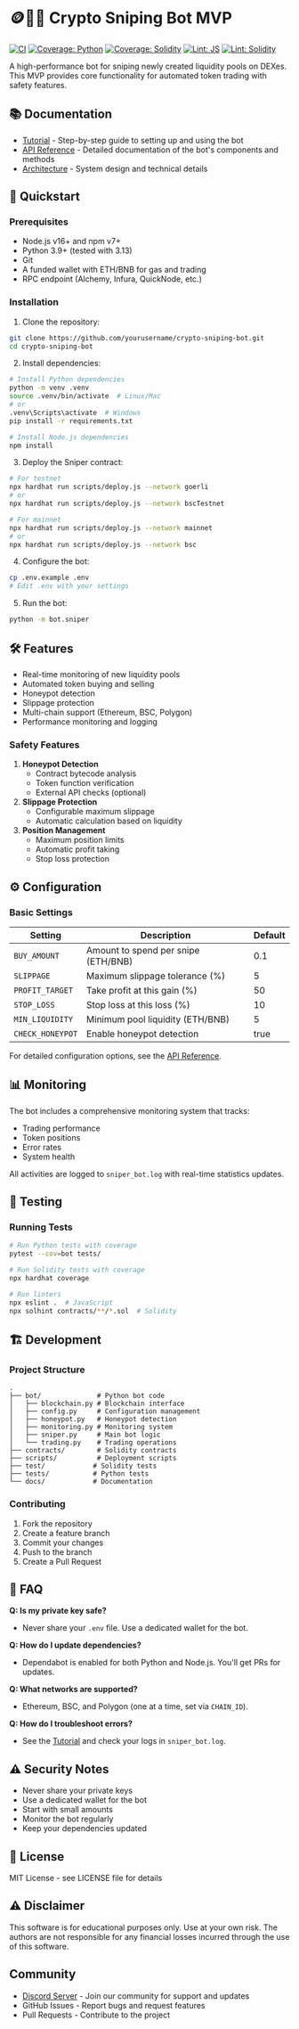# 🪙️🔫🤖 Crypto Sniping Bot MVP

[![CI](https://github.com/aljazfrancic/crypto-sniping-bot/actions/workflows/ci.yml/badge.svg)](https://github.com/aljazfrancic/crypto-sniping-bot/actions/workflows/ci.yml)
[![Coverage: Python](https://img.shields.io/badge/coverage-pytest--cov-informational)](https://pytest-cov.readthedocs.io/)
[![Coverage: Solidity](https://img.shields.io/badge/coverage-hardhat--coverage-informational)](https://github.com/sc-forks/solidity-coverage)
[![Lint: JS](https://img.shields.io/badge/lint-eslint-informational)](https://eslint.org/)
[![Lint: Solidity](https://img.shields.io/badge/lint-solhint-informational)](https://protofire.github.io/solhint/)

A high-performance bot for sniping newly created liquidity pools on DEXes. This MVP provides core functionality for automated token trading with safety features.

## 📚 Documentation

- [Tutorial](docs/tutorial.md) - Step-by-step guide to setting up and using the bot
- [API Reference](docs/api.md) - Detailed documentation of the bot's components and methods
- [Architecture](docs/architecture.md) - System design and technical details

## 🚀 Quickstart

### Prerequisites

* Node.js v16+ and npm v7+
* Python 3.9+ (tested with 3.13)
* Git
* A funded wallet with ETH/BNB for gas and trading
* RPC endpoint (Alchemy, Infura, QuickNode, etc.)

### Installation

1. Clone the repository:
```bash
git clone https://github.com/yourusername/crypto-sniping-bot.git
cd crypto-sniping-bot
```

2. Install dependencies:
```bash
# Install Python dependencies
python -m venv .venv
source .venv/bin/activate  # Linux/Mac
# or
.venv\Scripts\activate  # Windows
pip install -r requirements.txt

# Install Node.js dependencies
npm install
```

3. Deploy the Sniper contract:
```bash
# For testnet
npx hardhat run scripts/deploy.js --network goerli
# or
npx hardhat run scripts/deploy.js --network bscTestnet

# For mainnet
npx hardhat run scripts/deploy.js --network mainnet
# or
npx hardhat run scripts/deploy.js --network bsc
```

4. Configure the bot:
```bash
cp .env.example .env
# Edit .env with your settings
```

5. Run the bot:
```bash
python -m bot.sniper
```

## 🛠️ Features

- Real-time monitoring of new liquidity pools
- Automated token buying and selling
- Honeypot detection
- Slippage protection
- Multi-chain support (Ethereum, BSC, Polygon)
- Performance monitoring and logging

### Safety Features

1. **Honeypot Detection**
   * Contract bytecode analysis
   * Token function verification
   * External API checks (optional)
2. **Slippage Protection**
   * Configurable maximum slippage
   * Automatic calculation based on liquidity
3. **Position Management**
   * Maximum position limits
   * Automatic profit taking
   * Stop loss protection

## ⚙️ Configuration

### Basic Settings

| Setting          | Description                         | Default |
| ---------------- | ----------------------------------- | ------- |
| `BUY_AMOUNT`     | Amount to spend per snipe (ETH/BNB) | 0.1     |
| `SLIPPAGE`       | Maximum slippage tolerance (%)      | 5       |
| `PROFIT_TARGET`  | Take profit at this gain (%)        | 50      |
| `STOP_LOSS`      | Stop loss at this loss (%)          | 10      |
| `MIN_LIQUIDITY`  | Minimum pool liquidity (ETH/BNB)    | 5       |
| `CHECK_HONEYPOT` | Enable honeypot detection           | true    |

For detailed configuration options, see the [API Reference](docs/api.md#configuration-reference).

## 📊 Monitoring

The bot includes a comprehensive monitoring system that tracks:
- Trading performance
- Token positions
- Error rates
- System health

All activities are logged to `sniper_bot.log` with real-time statistics updates.

## 🧪 Testing

### Running Tests

```bash
# Run Python tests with coverage
pytest --cov=bot tests/

# Run Solidity tests with coverage
npx hardhat coverage

# Run linters
npx eslint .  # JavaScript
npx solhint contracts/**/*.sol  # Solidity
```

## 🏗️ Development

### Project Structure
```
.
├── bot/              # Python bot code
│   ├── blockchain.py # Blockchain interface
│   ├── config.py     # Configuration management
│   ├── honeypot.py   # Honeypot detection
│   ├── monitoring.py # Monitoring system
│   ├── sniper.py     # Main bot logic
│   └── trading.py    # Trading operations
├── contracts/        # Solidity contracts
├── scripts/          # Deployment scripts
├── test/            # Solidity tests
├── tests/           # Python tests
└── docs/            # Documentation
```

### Contributing

1. Fork the repository
2. Create a feature branch
3. Commit your changes
4. Push to the branch
5. Create a Pull Request

## 🤔 FAQ

**Q: Is my private key safe?**
- Never share your `.env` file. Use a dedicated wallet for the bot.

**Q: How do I update dependencies?**
- Dependabot is enabled for both Python and Node.js. You'll get PRs for updates.

**Q: What networks are supported?**
- Ethereum, BSC, and Polygon (one at a time, set via `CHAIN_ID`).

**Q: How do I troubleshoot errors?**
- See the [Tutorial](docs/tutorial.md#troubleshooting) and check your logs in `sniper_bot.log`.

## ⚠️ Security Notes

- Never share your private keys
- Use a dedicated wallet for the bot
- Start with small amounts
- Monitor the bot regularly
- Keep your dependencies updated

## 📄 License

MIT License - see LICENSE file for details

## ⚠️ Disclaimer

This software is for educational purposes only. Use at your own risk. The authors are not responsible for any financial losses incurred through the use of this software.

## Community

- [Discord Server](https://discord.gg/bZXer5ZttK) - Join our community for support and updates
- GitHub Issues - Report bugs and request features
- Pull Requests - Contribute to the project
